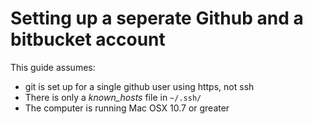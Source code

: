 # Setting up a seperate Github and a bitbucket account
This guide assumes: 

+ git is set up for a single github user using https, not ssh 
+ There is only a *known_hosts* file in `~/.ssh/`
+ The computer is running Mac OSX 10.7 or greater